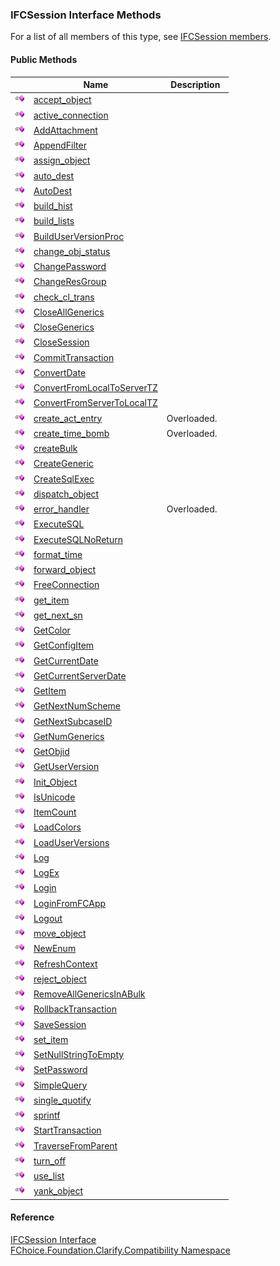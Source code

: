 ﻿### IFCSession Interface Methods

For a list of all members of this type, see [IFCSession members](FChoice.Foundation.Clarify.Compatibility~FChoice.Foundation.Clarify.Compatibility.IFCSession_members.md).

#### Public Methods

|   | Name | Description |
| --- | --- | --- |
| ![ Method](dotnetimages/Method.png) | [accept_object](FChoice.Foundation.Clarify.Compatibility~FChoice.Foundation.Clarify.Compatibility.IFCSession~accept_object.md) |   |
| ![ Method](dotnetimages/Method.png) | [active_connection](FChoice.Foundation.Clarify.Compatibility~FChoice.Foundation.Clarify.Compatibility.IFCSession~active_connection.md) |   |
| ![ Method](dotnetimages/Method.png) | [AddAttachment](FChoice.Foundation.Clarify.Compatibility~FChoice.Foundation.Clarify.Compatibility.IFCSession~AddAttachment.md) |   |
| ![ Method](dotnetimages/Method.png) | [AppendFilter](FChoice.Foundation.Clarify.Compatibility~FChoice.Foundation.Clarify.Compatibility.IFCSession~AppendFilter.md) |   |
| ![ Method](dotnetimages/Method.png) | [assign_object](FChoice.Foundation.Clarify.Compatibility~FChoice.Foundation.Clarify.Compatibility.IFCSession~assign_object.md) |   |
| ![ Method](dotnetimages/Method.png) | [auto_dest](FChoice.Foundation.Clarify.Compatibility~FChoice.Foundation.Clarify.Compatibility.IFCSession~auto_dest.md) |   |
| ![ Method](dotnetimages/Method.png) | [AutoDest](FChoice.Foundation.Clarify.Compatibility~FChoice.Foundation.Clarify.Compatibility.IFCSession~AutoDest.md) |   |
| ![ Method](dotnetimages/Method.png) | [build_hist](FChoice.Foundation.Clarify.Compatibility~FChoice.Foundation.Clarify.Compatibility.IFCSession~build_hist.md) |   |
| ![ Method](dotnetimages/Method.png) | [build_lists](FChoice.Foundation.Clarify.Compatibility~FChoice.Foundation.Clarify.Compatibility.IFCSession~build_lists.md) |   |
| ![ Method](dotnetimages/Method.png) | [BuildUserVersionProc](FChoice.Foundation.Clarify.Compatibility~FChoice.Foundation.Clarify.Compatibility.IFCSession~BuildUserVersionProc.md) |   |
| ![ Method](dotnetimages/Method.png) | [change_obj_status](FChoice.Foundation.Clarify.Compatibility~FChoice.Foundation.Clarify.Compatibility.IFCSession~change_obj_status.md) |   |
| ![ Method](dotnetimages/Method.png) | [ChangePassword](FChoice.Foundation.Clarify.Compatibility~FChoice.Foundation.Clarify.Compatibility.IFCSession~ChangePassword.md) |   |
| ![ Method](dotnetimages/Method.png) | [ChangeResGroup](FChoice.Foundation.Clarify.Compatibility~FChoice.Foundation.Clarify.Compatibility.IFCSession~ChangeResGroup.md) |   |
| ![ Method](dotnetimages/Method.png) | [check_cl_trans](FChoice.Foundation.Clarify.Compatibility~FChoice.Foundation.Clarify.Compatibility.IFCSession~check_cl_trans.md) |   |
| ![ Method](dotnetimages/Method.png) | [CloseAllGenerics](FChoice.Foundation.Clarify.Compatibility~FChoice.Foundation.Clarify.Compatibility.IFCSession~CloseAllGenerics.md) |   |
| ![ Method](dotnetimages/Method.png) | [CloseGenerics](FChoice.Foundation.Clarify.Compatibility~FChoice.Foundation.Clarify.Compatibility.IFCSession~CloseGenerics.md) |   |
| ![ Method](dotnetimages/Method.png) | [CloseSession](FChoice.Foundation.Clarify.Compatibility~FChoice.Foundation.Clarify.Compatibility.IFCSession~CloseSession.md) |   |
| ![ Method](dotnetimages/Method.png) | [CommitTransaction](FChoice.Foundation.Clarify.Compatibility~FChoice.Foundation.Clarify.Compatibility.IFCSession~CommitTransaction.md) |   |
| ![ Method](dotnetimages/Method.png) | [ConvertDate](FChoice.Foundation.Clarify.Compatibility~FChoice.Foundation.Clarify.Compatibility.IFCSession~ConvertDate.md) |   |
| ![ Method](dotnetimages/Method.png) | [ConvertFromLocalToServerTZ](FChoice.Foundation.Clarify.Compatibility~FChoice.Foundation.Clarify.Compatibility.IFCSession~ConvertFromLocalToServerTZ.md) |   |
| ![ Method](dotnetimages/Method.png) | [ConvertFromServerToLocalTZ](FChoice.Foundation.Clarify.Compatibility~FChoice.Foundation.Clarify.Compatibility.IFCSession~ConvertFromServerToLocalTZ.md) |   |
| ![ Method](dotnetimages/Method.png) | [create_act_entry](FChoice.Foundation.Clarify.Compatibility~FChoice.Foundation.Clarify.Compatibility.IFCSession~create_act_entry.md) | Overloaded.    |
| ![ Method](dotnetimages/Method.png) | [create_time_bomb](FChoice.Foundation.Clarify.Compatibility~FChoice.Foundation.Clarify.Compatibility.IFCSession~create_time_bomb.md) | Overloaded.    |
| ![ Method](dotnetimages/Method.png) | [createBulk](FChoice.Foundation.Clarify.Compatibility~FChoice.Foundation.Clarify.Compatibility.IFCSession~createBulk.md) |   |
| ![ Method](dotnetimages/Method.png) | [CreateGeneric](FChoice.Foundation.Clarify.Compatibility~FChoice.Foundation.Clarify.Compatibility.IFCSession~CreateGeneric.md) |   |
| ![ Method](dotnetimages/Method.png) | [CreateSqlExec](FChoice.Foundation.Clarify.Compatibility~FChoice.Foundation.Clarify.Compatibility.IFCSession~CreateSqlExec.md) |   |
| ![ Method](dotnetimages/Method.png) | [dispatch_object](FChoice.Foundation.Clarify.Compatibility~FChoice.Foundation.Clarify.Compatibility.IFCSession~dispatch_object.md) |   |
| ![ Method](dotnetimages/Method.png) | [error_handler](FChoice.Foundation.Clarify.Compatibility~FChoice.Foundation.Clarify.Compatibility.IFCSession~error_handler.md) | Overloaded.    |
| ![ Method](dotnetimages/Method.png) | [ExecuteSQL](FChoice.Foundation.Clarify.Compatibility~FChoice.Foundation.Clarify.Compatibility.IFCSession~ExecuteSQL.md) |   |
| ![ Method](dotnetimages/Method.png) | [ExecuteSQLNoReturn](FChoice.Foundation.Clarify.Compatibility~FChoice.Foundation.Clarify.Compatibility.IFCSession~ExecuteSQLNoReturn.md) |   |
| ![ Method](dotnetimages/Method.png) | [format_time](FChoice.Foundation.Clarify.Compatibility~FChoice.Foundation.Clarify.Compatibility.IFCSession~format_time.md) |   |
| ![ Method](dotnetimages/Method.png) | [forward_object](FChoice.Foundation.Clarify.Compatibility~FChoice.Foundation.Clarify.Compatibility.IFCSession~forward_object.md) |   |
| ![ Method](dotnetimages/Method.png) | [FreeConnection](FChoice.Foundation.Clarify.Compatibility~FChoice.Foundation.Clarify.Compatibility.IFCSession~FreeConnection.md) |   |
| ![ Method](dotnetimages/Method.png) | [get_item](FChoice.Foundation.Clarify.Compatibility~FChoice.Foundation.Clarify.Compatibility.IFCSession~get_item.md) |   |
| ![ Method](dotnetimages/Method.png) | [get_next_sn](FChoice.Foundation.Clarify.Compatibility~FChoice.Foundation.Clarify.Compatibility.IFCSession~get_next_sn.md) |   |
| ![ Method](dotnetimages/Method.png) | [GetColor](FChoice.Foundation.Clarify.Compatibility~FChoice.Foundation.Clarify.Compatibility.IFCSession~GetColor.md) |   |
| ![ Method](dotnetimages/Method.png) | [GetConfigItem](FChoice.Foundation.Clarify.Compatibility~FChoice.Foundation.Clarify.Compatibility.IFCSession~GetConfigItem.md) |   |
| ![ Method](dotnetimages/Method.png) | [GetCurrentDate](FChoice.Foundation.Clarify.Compatibility~FChoice.Foundation.Clarify.Compatibility.IFCSession~GetCurrentDate.md) |   |
| ![ Method](dotnetimages/Method.png) | [GetCurrentServerDate](FChoice.Foundation.Clarify.Compatibility~FChoice.Foundation.Clarify.Compatibility.IFCSession~GetCurrentServerDate.md) |   |
| ![ Method](dotnetimages/Method.png) | [GetItem](FChoice.Foundation.Clarify.Compatibility~FChoice.Foundation.Clarify.Compatibility.IFCSession~GetItem.md) |   |
| ![ Method](dotnetimages/Method.png) | [GetNextNumScheme](FChoice.Foundation.Clarify.Compatibility~FChoice.Foundation.Clarify.Compatibility.IFCSession~GetNextNumScheme.md) |   |
| ![ Method](dotnetimages/Method.png) | [GetNextSubcaseID](FChoice.Foundation.Clarify.Compatibility~FChoice.Foundation.Clarify.Compatibility.IFCSession~GetNextSubcaseID.md) |   |
| ![ Method](dotnetimages/Method.png) | [GetNumGenerics](FChoice.Foundation.Clarify.Compatibility~FChoice.Foundation.Clarify.Compatibility.IFCSession~GetNumGenerics.md) |   |
| ![ Method](dotnetimages/Method.png) | [GetObjid](FChoice.Foundation.Clarify.Compatibility~FChoice.Foundation.Clarify.Compatibility.IFCSession~GetObjid.md) |   |
| ![ Method](dotnetimages/Method.png) | [GetUserVersion](FChoice.Foundation.Clarify.Compatibility~FChoice.Foundation.Clarify.Compatibility.IFCSession~GetUserVersion.md) |   |
| ![ Method](dotnetimages/Method.png) | [Init_Object](FChoice.Foundation.Clarify.Compatibility~FChoice.Foundation.Clarify.Compatibility.IFCSession~Init_Object.md) |   |
| ![ Method](dotnetimages/Method.png) | [IsUnicode](FChoice.Foundation.Clarify.Compatibility~FChoice.Foundation.Clarify.Compatibility.IFCSession~IsUnicode.md) |   |
| ![ Method](dotnetimages/Method.png) | [ItemCount](FChoice.Foundation.Clarify.Compatibility~FChoice.Foundation.Clarify.Compatibility.IFCSession~ItemCount.md) |   |
| ![ Method](dotnetimages/Method.png) | [LoadColors](FChoice.Foundation.Clarify.Compatibility~FChoice.Foundation.Clarify.Compatibility.IFCSession~LoadColors.md) |   |
| ![ Method](dotnetimages/Method.png) | [LoadUserVersions](FChoice.Foundation.Clarify.Compatibility~FChoice.Foundation.Clarify.Compatibility.IFCSession~LoadUserVersions.md) |   |
| ![ Method](dotnetimages/Method.png) | [Log](FChoice.Foundation.Clarify.Compatibility~FChoice.Foundation.Clarify.Compatibility.IFCSession~Log.md) |   |
| ![ Method](dotnetimages/Method.png) | [LogEx](FChoice.Foundation.Clarify.Compatibility~FChoice.Foundation.Clarify.Compatibility.IFCSession~LogEx.md) |   |
| ![ Method](dotnetimages/Method.png) | [Login](FChoice.Foundation.Clarify.Compatibility~FChoice.Foundation.Clarify.Compatibility.IFCSession~Login.md) |   |
| ![ Method](dotnetimages/Method.png) | [LoginFromFCApp](FChoice.Foundation.Clarify.Compatibility~FChoice.Foundation.Clarify.Compatibility.IFCSession~LoginFromFCApp.md) |   |
| ![ Method](dotnetimages/Method.png) | [Logout](FChoice.Foundation.Clarify.Compatibility~FChoice.Foundation.Clarify.Compatibility.IFCSession~Logout.md) |   |
| ![ Method](dotnetimages/Method.png) | [move_object](FChoice.Foundation.Clarify.Compatibility~FChoice.Foundation.Clarify.Compatibility.IFCSession~move_object.md) |   |
| ![ Method](dotnetimages/Method.png) | [NewEnum](FChoice.Foundation.Clarify.Compatibility~FChoice.Foundation.Clarify.Compatibility.IFCSession~NewEnum.md) |   |
| ![ Method](dotnetimages/Method.png) | [RefreshContext](FChoice.Foundation.Clarify.Compatibility~FChoice.Foundation.Clarify.Compatibility.IFCSession~RefreshContext.md) |   |
| ![ Method](dotnetimages/Method.png) | [reject_object](FChoice.Foundation.Clarify.Compatibility~FChoice.Foundation.Clarify.Compatibility.IFCSession~reject_object.md) |   |
| ![ Method](dotnetimages/Method.png) | [RemoveAllGenericsInABulk](FChoice.Foundation.Clarify.Compatibility~FChoice.Foundation.Clarify.Compatibility.IFCSession~RemoveAllGenericsInABulk.md) |   |
| ![ Method](dotnetimages/Method.png) | [RollbackTransaction](FChoice.Foundation.Clarify.Compatibility~FChoice.Foundation.Clarify.Compatibility.IFCSession~RollbackTransaction.md) |   |
| ![ Method](dotnetimages/Method.png) | [SaveSession](FChoice.Foundation.Clarify.Compatibility~FChoice.Foundation.Clarify.Compatibility.IFCSession~SaveSession.md) |   |
| ![ Method](dotnetimages/Method.png) | [set_item](FChoice.Foundation.Clarify.Compatibility~FChoice.Foundation.Clarify.Compatibility.IFCSession~set_item.md) |   |
| ![ Method](dotnetimages/Method.png) | [SetNullStringToEmpty](FChoice.Foundation.Clarify.Compatibility~FChoice.Foundation.Clarify.Compatibility.IFCSession~SetNullStringToEmpty.md) |   |
| ![ Method](dotnetimages/Method.png) | [SetPassword](FChoice.Foundation.Clarify.Compatibility~FChoice.Foundation.Clarify.Compatibility.IFCSession~SetPassword.md) |   |
| ![ Method](dotnetimages/Method.png) | [SimpleQuery](FChoice.Foundation.Clarify.Compatibility~FChoice.Foundation.Clarify.Compatibility.IFCSession~SimpleQuery.md) |   |
| ![ Method](dotnetimages/Method.png) | [single_quotify](FChoice.Foundation.Clarify.Compatibility~FChoice.Foundation.Clarify.Compatibility.IFCSession~single_quotify.md) |   |
| ![ Method](dotnetimages/Method.png) | [sprintf](FChoice.Foundation.Clarify.Compatibility~FChoice.Foundation.Clarify.Compatibility.IFCSession~sprintf.md) |   |
| ![ Method](dotnetimages/Method.png) | [StartTransaction](FChoice.Foundation.Clarify.Compatibility~FChoice.Foundation.Clarify.Compatibility.IFCSession~StartTransaction.md) |   |
| ![ Method](dotnetimages/Method.png) | [TraverseFromParent](FChoice.Foundation.Clarify.Compatibility~FChoice.Foundation.Clarify.Compatibility.IFCSession~TraverseFromParent.md) |   |
| ![ Method](dotnetimages/Method.png) | [turn_off](FChoice.Foundation.Clarify.Compatibility~FChoice.Foundation.Clarify.Compatibility.IFCSession~turn_off.md) |   |
| ![ Method](dotnetimages/Method.png) | [use_list](FChoice.Foundation.Clarify.Compatibility~FChoice.Foundation.Clarify.Compatibility.IFCSession~use_list.md) |   |
| ![ Method](dotnetimages/Method.png) | [yank_object](FChoice.Foundation.Clarify.Compatibility~FChoice.Foundation.Clarify.Compatibility.IFCSession~yank_object.md) |   |





#### Reference

[IFCSession Interface](FChoice.Foundation.Clarify.Compatibility~FChoice.Foundation.Clarify.Compatibility.IFCSession.md)  
[FChoice.Foundation.Clarify.Compatibility Namespace](FChoice.Foundation.Clarify.Compatibility~FChoice.Foundation.Clarify.Compatibility_namespace.md)